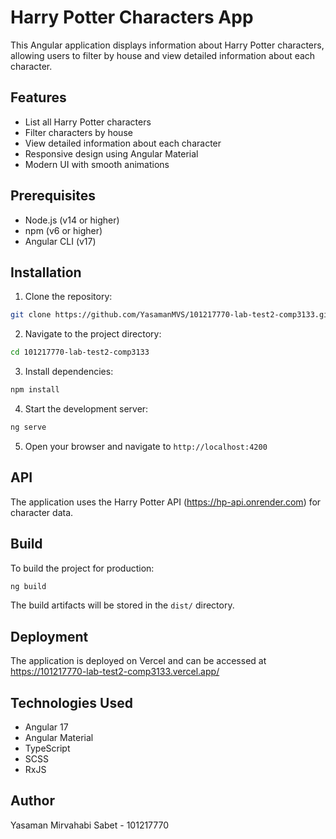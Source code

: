 # Harry Potter Characters App

This Angular application displays information about Harry Potter characters, allowing users to filter by house and view detailed information about each character.

## Features

- List all Harry Potter characters
- Filter characters by house
- View detailed information about each character
- Responsive design using Angular Material
- Modern UI with smooth animations

## Prerequisites

- Node.js (v14 or higher)
- npm (v6 or higher)
- Angular CLI (v17)

## Installation

1. Clone the repository:
```bash
git clone https://github.com/YasamanMVS/101217770-lab-test2-comp3133.git
```

2. Navigate to the project directory:
```bash
cd 101217770-lab-test2-comp3133
```

3. Install dependencies:
```bash
npm install
```

4. Start the development server:
```bash
ng serve
```

5. Open your browser and navigate to `http://localhost:4200`

## API

The application uses the Harry Potter API (https://hp-api.onrender.com) for character data.

## Build

To build the project for production:

```bash
ng build
```

The build artifacts will be stored in the `dist/` directory.

## Deployment

The application is deployed on Vercel and can be accessed at https://101217770-lab-test2-comp3133.vercel.app/

## Technologies Used

- Angular 17
- Angular Material
- TypeScript
- SCSS
- RxJS

## Author

Yasaman Mirvahabi Sabet - 101217770
